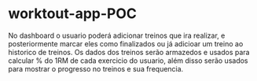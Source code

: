 # worktout-app-POC
No dashboard o usuario poderá adicionar treinos que ira realizar, e posteriormente marcar eles como finalizados ou já adicioar um treino ao historico de treinos. Os dados dos treinos serão armazedos e usados para calcular % do 1RM de cada exercicio do usuario, além disso serão usados para mostrar o progresso no treinos e sua frequencia.

